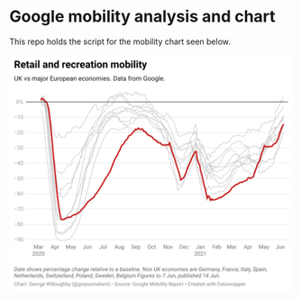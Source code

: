 # Google mobility analysis and chart

This repo holds the script for the mobility chart seen below.

<img src="/scripts/Google mobility/google-mobility.png">
